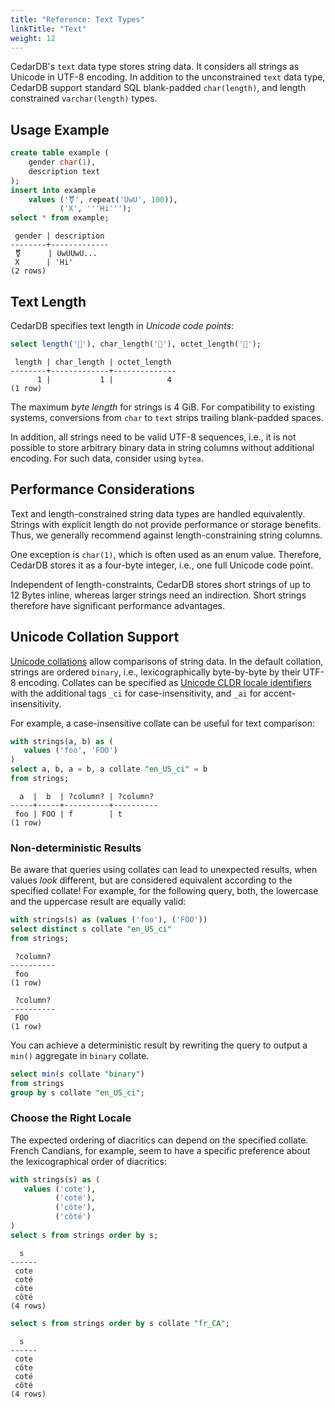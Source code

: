 ```yaml
---
title: "Reference: Text Types"
linkTitle: "Text"
weight: 12
---
```


CedarDB's `text` data type stores string data.
It considers all strings as Unicode in UTF-8 encoding.
In addition to the unconstrained `text` data type, CedarDB support standard SQL blank-padded 
`char(length)`, and length constrained `varchar(length)` types.

## Usage Example
```sql
create table example (
    gender char(1),
    description text
);
insert into example
    values ('⚧', repeat('UwU', 100)),
           ('X', '''Hi''');
select * from example;
```

```
 gender | description 
--------+-------------
 ⚧      | UwUUwU...
 X      | 'Hi'
(2 rows)
```

## Text Length

CedarDB specifies text length in *Unicode code points*:

```sql
select length('🍍'), char_length('🍍'), octet_length('🍍');
```

```
 length | char_length | octet_length 
--------+-------------+--------------
      1 |           1 |            4
(1 row)
```

The maximum *byte length* for strings is 4&nbsp;GiB.
For compatibility to existing systems, conversions from `char` to `text` strips trailing
blank-padded spaces.

In addition, all strings need to be valid UTF-8 sequences, i.e., it is not possible to store
arbitrary binary data in string columns without additional encoding.
For such data, consider using `bytea`.

## Performance Considerations
Text and length-constrained string data types are handled equivalently.
Strings with explicit length do not provide performance or storage benefits.
Thus, we generally recommend against length-constraining string columns.

One exception is `char(1)`, which is often used as an enum value.
Therefore, CedarDB stores it as a four-byte integer, i.e., one full Unicode code point.

Independent of length-constraints, CedarDB stores short strings of up to 12&nbsp;Bytes
inline, whereas larger strings need an indirection.
Short strings therefore have significant performance advantages.

## Unicode Collation Support

[Unicode collations](https://en.wikipedia.org/wiki/Collation) allow comparisons of string data.
In the default collation, strings are ordered `binary`, i.e., lexicographically byte-by-byte by their UTF-8 encoding.
Collates can be specified as [Unicode CLDR locale identifiers](https://unicode.org/reports/tr35/#Canonical_Unicode_Locale_Identifiers)
with the additional tags `_ci` for case-insensitivity, and `_ai` for accent-insensitivity.

For example, a case-insensitive collate can be useful for text comparison:
```sql
with strings(a, b) as (
   values ('foo', 'FOO')
)
select a, b, a = b, a collate "en_US_ci" = b
from strings;
```

```
  a  |  b  | ?column? | ?column? 
-----+-----+----------+----------
 foo | FOO | f        | t
(1 row)
```

### Non-deterministic Results
Be aware that queries using collates can lead to unexpected results, when values *look* different, but 
are considered equivalent according to the specified collate!
For example, for the following query, both, the lowercase and the uppercase result are equally valid:
```sql
with strings(s) as (values ('foo'), ('FOO'))
select distinct s collate "en_US_ci"
from strings;
```

```
 ?column? 
----------
 foo
(1 row)
```
```
 ?column? 
----------
 FOO
(1 row)
```

You can achieve a deterministic result by rewriting the query to output a `min()` aggregate in `binary` collate.
```sql
select min(s collate "binary")
from strings
group by s collate "en_US_ci";
```

### Choose the Right Locale
The expected ordering of diacritics can depend on the specified collate. French Candians, for example, seem to have a specific preference about the lexicographical order of diacritics:

```sql
with strings(s) as (
   values ('cote'),
          ('coté'),
          ('côte'),
          ('côté')
)
select s from strings order by s;
```

```
  s
------
 cote
 coté
 côte
 côté
(4 rows)
```


```sql
select s from strings order by s collate "fr_CA";
```

```
  s
------
 cote
 côte
 coté
 côté
(4 rows)
```

